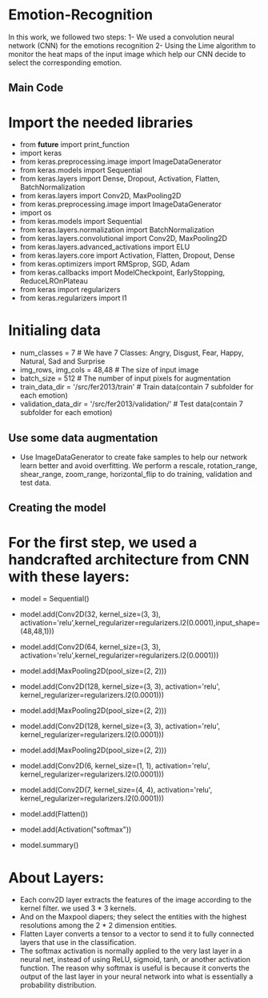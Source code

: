 # Emotion-Recognition
In this work, we followed two steps: 
1- We used a convolution neural network (CNN) for the emotions recognition
2- Using the Lime algorithm to monitor the heat maps of the input image which help our CNN decide to select the corresponding emotion.

Main Code
-
# Import the needed libraries
- from __future__ import print_function
- import keras
- from keras.preprocessing.image import ImageDataGenerator
- from keras.models import Sequential
- from keras.layers import Dense, Dropout, Activation, Flatten, BatchNormalization
- from keras.layers import Conv2D, MaxPooling2D
- from keras.preprocessing.image import ImageDataGenerator
- import os
- from keras.models import Sequential
- from keras.layers.normalization import BatchNormalization
- from keras.layers.convolutional import Conv2D, MaxPooling2D
- from keras.layers.advanced_activations import ELU
- from keras.layers.core import Activation, Flatten, Dropout, Dense
- from keras.optimizers import RMSprop, SGD, Adam
- from keras.callbacks import ModelCheckpoint, EarlyStopping, ReduceLROnPlateau
- from keras import regularizers
- from keras.regularizers import l1

# Initialing data
- num_classes = 7                                        # We have 7 Classes: Angry, Disgust, Fear, Happy, Natural, Sad and Surprise
- img_rows, img_cols = 48,48                             # The size of input image
- batch_size = 512                                       # The number of input pixels for augmentation
- train_data_dir = '/src/fer2013/train'                  # Train data(contain 7 subfolder for each emotion)
- validation_data_dir = '/src/fer2013/validation/'       # Test data(contain 7 subfolder for each emotion)

Use some data augmentation
-
- Use ImageDataGenerator to create fake samples to help our network learn better and avoid overfitting. We perform a rescale, rotation_range, shear_range, zoom_range, horizontal_flip to do training, validation and test data.
        
Creating the model
-
# For the first step, we used a handcrafted architecture from CNN with these layers: 
- model = Sequential()

- model.add(Conv2D(32, kernel_size=(3, 3), activation='relu',kernel_regularizer=regularizers.l2(0.0001),input_shape=(48,48,1)))
- model.add(Conv2D(64, kernel_size=(3, 3), activation='relu',kernel_regularizer=regularizers.l2(0.0001)))
- model.add(MaxPooling2D(pool_size=(2, 2)))

- model.add(Conv2D(128, kernel_size=(3, 3), activation='relu', kernel_regularizer=regularizers.l2(0.0001)))
- model.add(MaxPooling2D(pool_size=(2, 2)))

- model.add(Conv2D(128, kernel_size=(3, 3), activation='relu', kernel_regularizer=regularizers.l2(0.0001)))
- model.add(MaxPooling2D(pool_size=(2, 2)))

- model.add(Conv2D(6, kernel_size=(1, 1), activation='relu', kernel_regularizer=regularizers.l2(0.0001)))
- model.add(Conv2D(7, kernel_size=(4, 4), activation='relu', kernel_regularizer=regularizers.l2(0.0001)))

- model.add(Flatten())
- model.add(Activation("softmax"))
- model.summary()

# About Layers:
- Each conv2D layer extracts the features of the image according to the kernel filter. we used 3 * 3 kernels.
- And on the Maxpool diapers; they select the entities with the highest resolutions among the 2 * 2 dimension entities.
- Flatten Layer converts a tensor to a vector to send it to fully connected layers that use in the classification.
- The softmax activation is normally applied to the very last layer in a neural net, instead of using ReLU, sigmoid, tanh, or another activation function. The reason why softmax is useful is because it converts the output of the last layer in your neural network into what is essentially a probability distribution.



